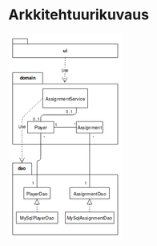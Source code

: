 # Arkkitehtuurikuvaus

<img src="https://github.com/omacode/ot-harjoitustyo/blob/master/dokumentointi/kuvat/luokka-pakkaus.png" width="226">
